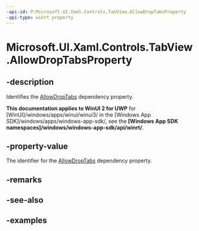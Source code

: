 ```yaml
---
-api-id: P:Microsoft.UI.Xaml.Controls.TabView.AllowDropTabsProperty
-api-type: winrt property
---
```


# Microsoft.UI.Xaml.Controls.TabView.AllowDropTabsProperty

<!--
public static Windows.UI.Xaml.DependencyProperty AllowDropTabsProperty { get; }
-->

## -description

Identifies the [AllowDropTabs](tabview_allowdroptabs.md) dependency property.

**This documentation applies to WinUI 2 for UWP** for [WinUI]/windows/apps/winui/winui3/ in the [Windows App SDK]/windows/apps/windows-app-sdk/, see the **[Windows App SDK namespaces]/windows/windows-app-sdk/api/winrt/**.

## -property-value

The identifier for the [AllowDropTabs](tabview_allowdroptabs.md) dependency property.

## -remarks

## -see-also

## -examples

